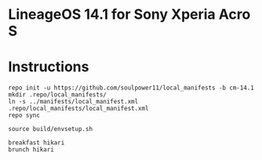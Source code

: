 LineageOS 14.1 for Sony Xperia Acro S
==============

Instructions
==============
```
repo init -u https://github.com/soulpower11/local_manifests -b cm-14.1
mkdir .repo/local_manifests/
ln -s ../manifests/local_manifest.xml .repo/local_manifests/local_manifest.xml
repo sync

source build/envsetup.sh

breakfast hikari
brunch hikari

```
